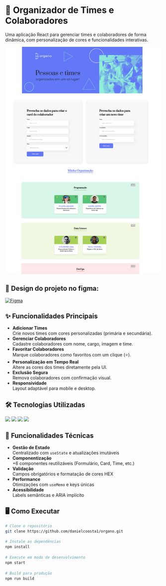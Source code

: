 # 🚀 Organizador de Times e Colaboradores

Uma aplicação React para gerenciar times e colaboradores de forma dinâmica, com personalização de cores e funcionalidades interativas.

![Preview da Aplicação](https://github.com/danielcoosta1/organo/blob/master/src/assets/exemplo-readme.PNG?raw=true)  


## 🎨 Design do projeto no figma:

[![Figma](https://img.shields.io/badge/Figma-F24E1E?style=for-the-badge&logo=figma&logoColor=white)](https://www.figma.com/design/I2VbfO1jO5zzQfBbQrFsjd/React--desenvolvendo-com-JavaScript-%7C-Organo--Community-?node-id=134-128&p=f&t=6L3ERwsDShHoA39b-0)


## ✨ Funcionalidades Principais

- **Adicionar Times**  
  Crie novos times com cores personalizadas (primária e secundária).
- **Gerenciar Colaboradores**  
  Cadastre colaboradores com nome, cargo, imagem e time.
- **Favoritar Colaboradores**  
  Marque colaboradores como favoritos com um clique (⭐).
- **Personalização em Tempo Real**  
  Altere as cores dos times diretamente pela UI.
- **Exclusão Segura**  
  Remova colaboradores com confirmação visual.
- **Responsividade**  
  Layout adaptável para mobile e desktop.

## 🛠 Tecnologias Utilizadas

<p>
<img src="https://img.shields.io/badge/JavaScript-F7DF1E?style=for-the-badge&logo=javascript&logoColor=black">
<img src="https://img.shields.io/badge/HTML5-E34F26?style=for-the-badge&logo=html5&logoColor=white">
<img src="https://img.shields.io/badge/CSS-239120?&style=for-the-badge&logo=css3&logoColor=white">
<img src="https://img.shields.io/badge/React-20232A?style=for-the-badge&logo=react&logoColor=61DAFB">
</p>

## 🎯 Funcionalidades Técnicas

- **Gestão de Estado**  
  Centralizado com `useState` e atualizações imutáveis
- **Componentização**  
  +6 componentes reutilizáveis (Formulário, Card, Time, etc.)
- **Validação**  
  Campos obrigatórios e formatação de cores HEX
- **Performance**  
  Otimizações com `useMemo` e keys únicas
- **Acessibilidade**  
  Labels semânticas e ARIA implícito

## 🖥 Como Executar

```bash
# Clone o repositório
git clone https://github.com/danielcoosta1/organo.git

# Instale as dependências
npm install

# Execute em modo de desenvolvimento
npm start

# Build para produção
npm run build
```
